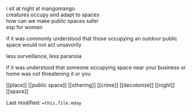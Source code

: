 i sit at night at mangomango  
creatures occupy and adapt to spaces   
how can we make public spaces safer  
esp for women   
   
if it was commonly understood that those occupying an outdoor public space would not act unsavorily  
  
less surveillance, less paranoia  
  
if it was understood that someone occupying space near your business or home was not threatening it or you


[[place]]
[[public space]]
[[othering]]
[[crime]]
[[decolonize]]
[[night]]
[[space]]


Last modified: `=this.file.mday`